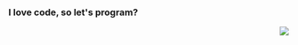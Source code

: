 
### I love code, so let's program?

<img align="right" src="https://github-readme-stats.vercel.app/api?username=Theryston&show_icons=true">




